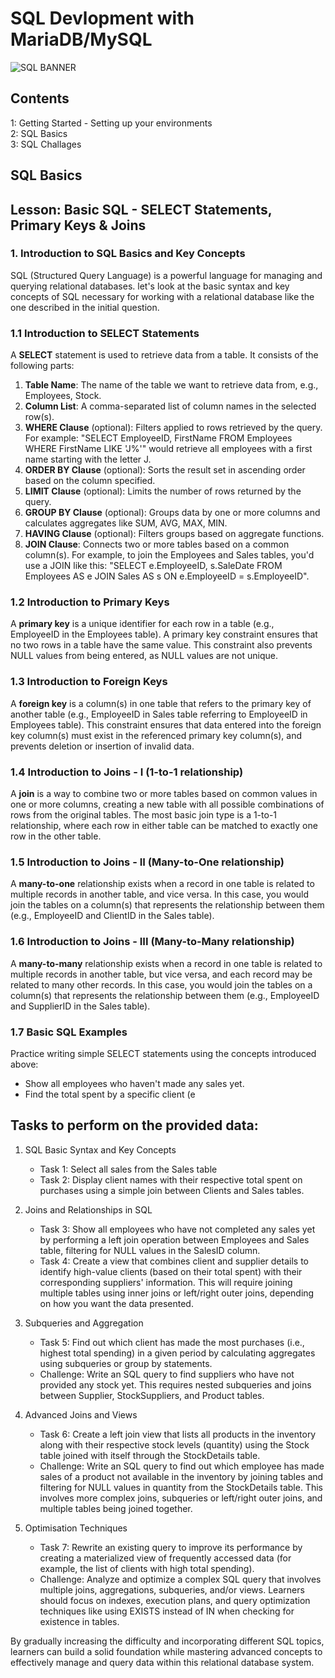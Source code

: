 # SQL Devlopment with MariaDB/MySQL
![SQL BANNER](https://github.com/idrisfab/mariadb-demo/blob/main/Resources/img/SQL-Banner.jpg?raw=true)

## Contents
1: Getting Started - Setting up your environments     
2: SQL Basics  
3: SQL Challages 


## SQL Basics
Lesson: Basic SQL - SELECT Statements, Primary Keys & Joins
---------------------------------------------------------

### 1. Introduction to SQL Basics and Key Concepts

SQL (Structured Query Language) is a powerful language for managing and querying relational databases. let's look at the basic syntax and key concepts of SQL necessary for working with a relational database like the one described in the initial question.

### 1.1 Introduction to SELECT Statements

A **SELECT** statement is used to retrieve data from a table. It consists of the following parts:

1. **Table Name**: The name of the table we want to retrieve data from, e.g., Employees, Stock.
2. **Column List**: A comma-separated list of column names in the selected row(s).
3. **WHERE Clause** (optional): Filters applied to rows retrieved by the query. For example: "SELECT EmployeeID, FirstName FROM Employees WHERE FirstName LIKE 'J%'" would retrieve all employees with a first name starting with the letter J.
4. **ORDER BY Clause** (optional): Sorts the result set in ascending order based on the column specified.
5. **LIMIT Clause** (optional): Limits the number of rows returned by the query.
6. **GROUP BY Clause** (optional): Groups data by one or more columns and calculates aggregates like SUM, AVG, MAX, MIN.
7. **HAVING Clause** (optional): Filters groups based on aggregate functions.
8. **JOIN Clause**: Connects two or more tables based on a common column(s). For example, to join the Employees and Sales tables, you'd use a JOIN like this: "SELECT e.EmployeeID, s.SaleDate FROM Employees AS e JOIN Sales AS s ON e.EmployeeID = s.EmployeeID".

### 1.2 Introduction to Primary Keys

A **primary key** is a unique identifier for each row in a table (e.g., EmployeeID in the Employees table). A primary key constraint ensures that no two rows in a table have the same value. This constraint also prevents NULL values from being entered, as NULL values are not unique.

### 1.3 Introduction to Foreign Keys

A **foreign key** is a column(s) in one table that refers to the primary key of another table (e.g., EmployeeID in Sales table referring to EmployeeID in Employees table). This constraint ensures that data entered into the foreign key column(s) must exist in the referenced primary key column(s), and prevents deletion or insertion of invalid data.

### 1.4 Introduction to Joins - I (1-to-1 relationship)

A **join** is a way to combine two or more tables based on common values in one or more columns, creating a new table with all possible combinations of rows from the original tables. The most basic join type is a 1-to-1 relationship, where each row in either table can be matched to exactly one row in the other table.

### 1.5 Introduction to Joins - II (Many-to-One relationship)

A **many-to-one** relationship exists when a record in one table is related to multiple records in another table, and vice versa. In this case, you would join the tables on a column(s) that represents the relationship between them (e.g., EmployeeID and ClientID in the Sales table).

### 1.6 Introduction to Joins - III (Many-to-Many relationship)

A **many-to-many** relationship exists when a record in one table is related to multiple records in another table, but vice versa, and each record may be related to many other records. In this case, you would join the tables on a column(s) that represents the relationship between them (e.g., EmployeeID and SupplierID in the Sales table).

### 1.7 Basic SQL Examples

Practice writing simple SELECT statements using the concepts introduced above:

* Show all employees who haven't made any sales yet.
* Find the total spent by a specific client (e

## Tasks to perform on the provided data:
1. SQL Basic Syntax and Key Concepts
   - Task 1: Select all sales from the Sales table
   - Task 2: Display client names with their respective total spent on purchases using a simple join between Clients and Sales tables.

2. Joins and Relationships in SQL
   - Task 3: Show all employees who have not completed any sales yet by performing a left join operation between Employees and Sales table, filtering for NULL values in the SalesID column.
   - Task 4: Create a view that combines client and supplier details to identify high-value clients (based on their total spent) with their corresponding suppliers' information. This will require joining multiple tables using inner joins or left/right outer joins, depending on how you want the data presented.

3. Subqueries and Aggregation
   - Task 5: Find out which client has made the most purchases (i.e., highest total spending) in a given period by calculating aggregates using subqueries or group by statements.
   - Challenge: Write an SQL query to find suppliers who have not provided any stock yet. This requires nested subqueries and joins between Supplier, StockSuppliers, and Product tables.

4. Advanced Joins and Views
   - Task 6: Create a left join view that lists all products in the inventory along with their respective stock levels (quantity) using the Stock table joined with itself through the StockDetails table.
   - Challenge: Write an SQL query to find out which employee has made sales of a product not available in the inventory by joining tables and filtering for NULL values in quantity from the StockDetails table. This involves more complex joins, subqueries or left/right outer joins, and multiple tables being joined together.

5. Optimisation Techniques
   - Task 7: Rewrite an existing query to improve its performance by creating a materialized view of frequently accessed data (for example, the list of clients with high total spending).
   - Challenge: Analyze and optimize a complex SQL query that involves multiple joins, aggregations, subqueries, and/or views. Learners should focus on indexes, execution plans, and query optimization techniques like using EXISTS instead of IN when checking for existence in tables.

By gradually increasing the difficulty and incorporating different SQL topics, learners can build a solid foundation while mastering advanced concepts to effectively manage and query data within this relational database system.
